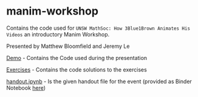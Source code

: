 # manim-workshop

Contains the code used for `UNSW MathSoc: How 3Blue1Brown Animates His Videos` an introductory Manim Workshop.

Presented by Matthew Bloomfield and Jeremy Le

[Demo](./Demo/) - Contains the Code used during the presentation

[Exercises](./Exercises/) - Contains the code solutions to the exercises

[handout.ipynb](./handout.ipynb) - Is the given handout file for the event (provided as Binder Notebook [here](https://mybinder.org/v2/gh/jeremyle56/manim-workshop/HEAD?labpath=handout.ipynb))
